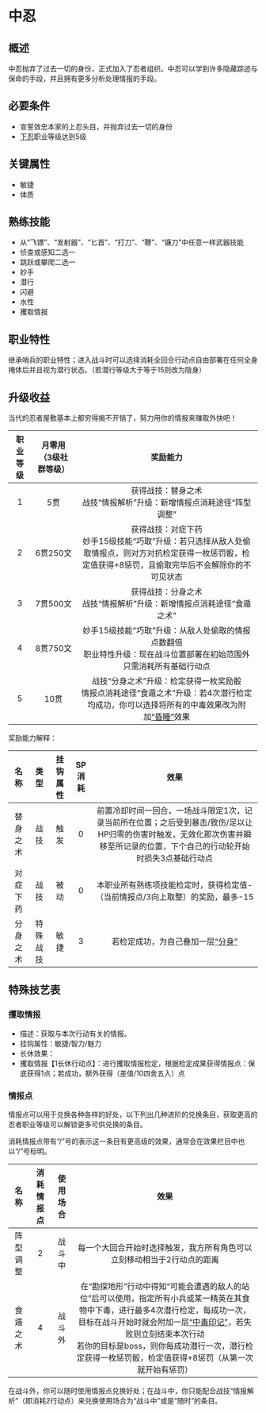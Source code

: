 # 中忍

## 概述

中忍抛弃了过去一切的身份，正式加入了忍者组织。中忍可以学到许多隐藏踪迹与保命的手段，并且拥有更多分析处理情报的手段。

## 必要条件

* 宣誓效忠本家的上忍头目，并抛弃过去一切的身份
* <a href="../genin" target="_blank">下忍</a>职业等级达到5级

## 关键属性

* 敏捷
* 体质

## 熟练技能

* 从“飞镖”、“发射器”、“匕首”、“打刀”、“鞭”、“镰刀”中任意一样武器技能
* 侦查或感知二选一
* 跳跃或攀爬二选一
* 妙手
* 潜行
* 闪避
* 水性
* 攫取情报
  
## 职业特性

继承哨兵的职业特性；进入战斗时可以选择消耗全回合行动点自由部署在任何全身掩体后并且视为潜行状态。（若潜行等级大于等于15则改为隐身）

## 升级收益

当代的忍者屋敷基本上都穷得揭不开锅了，努力用你的情报来赚取外快吧！

职业等级|月零用（3级社群等级）|奖励能力
:--:|:--:|:--:
1|5贯|获得战技：替身之术<br>战技“情报解析”升级：新增情报点消耗途径“阵型调整”
2|6贯250文|获得战技：对症下药<br>妙手15级技能“巧取”升级：若只选择从敌人处偷取情报点，则对方对抗检定获得一枚惩罚骰，检定值获得+8惩罚，且偷取完毕后不会解除你的不可见状态
3|7贯500文|获得战技：分身之术<br>战技“情报解析”升级：新增情报点消耗途径“食遁之术”
4|8贯750文|妙手15级技能“巧取”升级：从敌人处偷取的情报点数翻倍<br>职业特性升级：现在战斗位置部署在初始范围外只需消耗所有基础行动点
5|10贯|战技“分身之术”升级：检定获得一枚奖励骰<br>情报点消耗途径“食遁之术”升级：若4次潜行检定均成功，你可以选择将所有的中毒效果改为附加<a href="../../../../status/normal/#昏睡" target="_blank">“昏睡”</a>效果

奖励能力解释：

名称|类型|挂钩属性|SP消耗|效果
:--:|:--:|:--:|:--:|:--:
替身之术|战技|触发|0|前置冷却时间一回合，一场战斗限定1次，记录当前所在位置；之后受到暴击/致伤/足以让HP归零的伤害时触发，无效化那次伤害并瞬移至所记录的位置，下个自己的行动轮开始时损失3点基础行动点
对症下药|战技|被动|0|本职业所有熟练项技能检定时，获得检定值-（当前情报点/3向上取整）的奖励，最多-15
分身之术|特殊战技|敏捷|3|若检定成功，为自己叠加一层<a href="../../../../status/mark/#分身" target="_blank">“分身”</a>

## 特殊技艺表

### 攫取情报

* 描述：获取与本次行动有关的情报。
* 挂钩属性：敏捷/智力/魅力
* 长休效果：
* 攫取情报【1长休行动点】：进行攫取情报检定，根据检定成果获得情报点：保底获得1点；若成功，额外获得（差值/10四舍五入）点

### 情报点

情报点可以用于兑换各种各样的好处，以下列出几种进阶的兑换条目，获取更高的忍者职业等级可以解锁更多可供兑换的条目。

消耗情报点带有“/”号的表示这一条目有更高级的效果，通常会在效果栏目中也以“/”号标明。

名称|消耗情报点|使用场合|效果
:--:|:--:|:--:|:--:
阵型调整|2|战斗中|每一个大回合开始时选择触发，我方所有角色可以立刻移动相当于2行动点的距离
食遁之术|4|战斗外|在“勘探地形”行动中得知“可能会遭遇的敌人的站位”后可以使用，指定所有小兵或某一精英在其食物中下毒，进行最多4次潜行检定，每成功一次，目标在战斗开始时就会附加一层<a href="../../../../status/mark/#中毒印记" target="_blank">“中毒印记”</a>，若失败则立刻结束本次行动<br>若你的目标是boss，则你每成功潜行一次，潜行检定获得一枚惩罚骰，检定值获得+8惩罚（从第一次就开始有惩罚）

在战斗外，你可以随时使用情报点兑换好处；在战斗中，你只能配合战技“情报解析”（即消耗2行动点）来兑换使用场合为“战斗中”或是“随时”的条目。